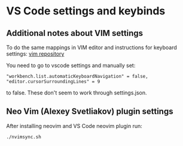 # VS Code settings and keybinds

## Additional notes about VIM settings

To do the same mappings in VIM editor and instructions for keyboard settings: [vim repository](https://github.com/rampemus/.vim)

You need to go to vscode settings and manually set:

```
"workbench.list.automaticKeyboardNavigation" = false,
"editor.cursorSurroundingLines" = 9
```

to false. These don't seem to work through settings.json.

## Neo Vim (Alexey Svetliakov) plugin settings

After installing neovim and VS Code neovim plugin run:

`./nvimsync.sh`
